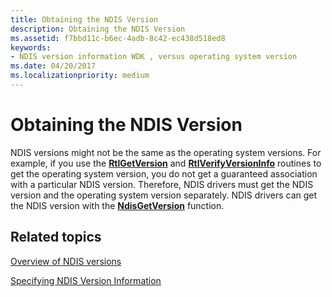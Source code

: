 ```yaml
---
title: Obtaining the NDIS Version
description: Obtaining the NDIS Version
ms.assetid: f7bbd11c-b6ec-4adb-8c42-ec438d518ed8
keywords:
- NDIS version information WDK , versus operating system version
ms.date: 04/20/2017
ms.localizationpriority: medium
---
```


# Obtaining the NDIS Version





NDIS versions might not be the same as the operating system versions. For example, if you use the [**RtlGetVersion**](https://docs.microsoft.com/windows-hardware/drivers/ddi/wdm/nf-wdm-rtlgetversion) and [**RtlVerifyVersionInfo**](https://docs.microsoft.com/windows-hardware/drivers/ddi/wdm/nf-wdm-rtlverifyversioninfo) routines to get the operating system version, you do not get a guaranteed association with a particular NDIS version. Therefore, NDIS drivers must get the NDIS version and the operating system version separately. NDIS drivers can get the NDIS version with the [**NdisGetVersion**](https://docs.microsoft.com/windows-hardware/drivers/ddi/ndis/nf-ndis-ndisgetversion) function.

## Related topics


[Overview of NDIS versions](overview-of-ndis-versions.md)

[Specifying NDIS Version Information](specifying-ndis-version-information.md)

 

 







